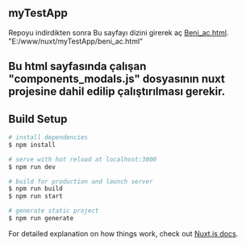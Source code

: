 ## myTestApp
Repoyu indirdikten sonra
Bu sayfayı dizini girerek aç [Beni_ac.html](beni_ac.html).
"E:/www/nuxt/myTestApp/beni_ac.html"

## Bu html sayfasında çalışan "components_modals.js" dosyasının nuxt projesine dahil edilip çalıştırılması gerekir.
## Build Setup
```bash
# install dependencies
$ npm install

# serve with hot reload at localhost:3000
$ npm run dev

# build for production and launch server
$ npm run build
$ npm run start

# generate static project
$ npm run generate
```

For detailed explanation on how things work, check out [Nuxt.js docs](https://nuxtjs.org).
